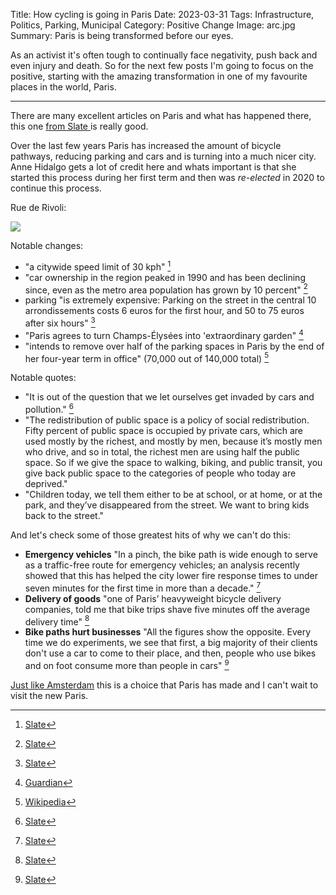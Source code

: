 Title: How cycling is going in Paris
Date: 2023-03-31
Tags: Infrastructure, Politics, Parking, Municipal
Category: Positive Change
Image: arc.jpg
Summary: Paris is being transformed before our eyes.

As an activist it's often tough to continually face negativity, push back and even injury and death. So for the next few posts I'm going to focus on the positive, starting with the amazing transformation in one of my favourite places in the world, Paris.

---

There are many excellent articles on Paris and what has happened there, this one [from Slate ](https://slate.com/business/2023/03/paris-car-ban-bikes-cycling-history-france.html) is really good.

Over the last few years Paris has increased the amount of bicycle pathways, reducing parking and cars and is turning into a much nicer city. Anne Hidalgo gets a lot of credit here and whats important is that she started this process during her first term and then was *re-elected* in 2020 to continue this process.

Rue de Rivoli:

<img src="https://compote.slate.com/images/d24a8365-441c-40ca-af8d-d3ca5a32c78d.jpeg?crop=3120%2C1040%2Cx0%2Cy0&width=1600">

Notable changes:
 
* "a citywide speed limit of 30 kph" [^1]
* "car ownership in the region peaked in 1990 and has been declining since, even as the metro area population has grown by 10 percent" [^1]
* parking "is extremely expensive: Parking on the street in the central 10 arrondissements costs 6 euros for the first hour, and 50 to 75 euros after six hours" [^1]
* "Paris agrees to turn Champs-Élysées into 'extraordinary garden" [^2]
* "intends to remove over half of the parking spaces in Paris by the end of her four-year term in office" (70,000 out of 140,000 total) [^3]

Notable quotes:

* "It is out of the question that we let ourselves get invaded by cars and pollution." [^1]
* "The redistribution of public space is a policy of social redistribution. Fifty percent of public space is occupied by private cars, which are used mostly by the richest, and mostly by men, because it’s mostly men who drive, and so in total, the richest men are using half the public space. So if we give the space to walking, biking, and public transit, you give back public space to the categories of people who today are deprived."
* "Children today, we tell them either to be at school, or at home, or at the park, and they’ve disappeared from the street. We want to bring kids back to the street."

And let's check some of those greatest hits of why we can't do this:

* **Emergency vehicles** "In a pinch, the bike path is wide enough to serve as a traffic-free route for emergency vehicles; an analysis recently showed that this has helped the city lower fire response times to under seven minutes for the first time in more than a decade." [^1]
* **Delivery of goods** "one of Paris’ heavyweight bicycle delivery companies, told me that bike trips shave five minutes off the average delivery time" [^1]
* **Bike paths hurt businesses** "All the figures show the opposite. Every time we do experiments, we see that first, a big majority of their clients don't use a car to come to their place, and then, people who use bikes and on foot consume more than people in cars" [^4]

[Just like Amsterdam](https://beyondcars.ca/we-arent-amsterdam.html) this is a choice that Paris has made and I can't wait to visit the new Paris.

[^1]: [Slate](https://slate.com/business/2023/03/paris-car-ban-bikes-cycling-history-france.html)
[^2]: [Guardian](https://www.theguardian.com/world/2021/jan/10/)
[^3]: [Wikipedia](https://en.wikipedia.org/wiki/Anne_Hidalgo)
[^4]: [Slate](https://slate.com/business/2021/09/paris-cars-bicycles-walking-david-belliard-anne-hidalgo.html)